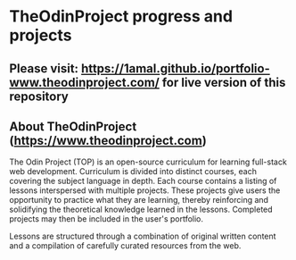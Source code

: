 # TheOdinProject progress and projects 
## Please visit: https://1amal.github.io/portfolio-www.theodinproject.com/ for live version of this repository

## About TheOdinProject (https://www.theodinproject.com)
The Odin Project (TOP) is an open-source curriculum for learning full-stack web development. Curriculum is divided into distinct courses, each covering the subject language in depth. Each course contains a listing of lessons interspersed with multiple projects. These projects give users the opportunity to practice what they are learning, thereby reinforcing and solidifying the theoretical knowledge learned in the lessons. Completed projects may then be included in the user's portfolio.

Lessons are structured through a combination of original written content and a compilation of carefully curated resources from the web. 